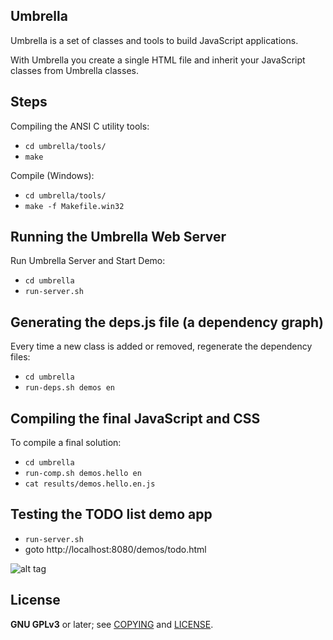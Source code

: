 ## Umbrella

Umbrella is a set of classes and tools to build JavaScript applications.

With Umbrella you create a single HTML file and inherit your JavaScript
classes from Umbrella classes.

## Steps

Compiling the ANSI C utility tools:

* `cd umbrella/tools/`
* `make`

Compile (Windows):

* `cd umbrella/tools/`
* `make -f Makefile.win32`

## Running the Umbrella Web Server

Run Umbrella Server and Start Demo:

* `cd umbrella`
* `run-server.sh`

## Generating the deps.js file (a dependency graph)

Every time a new class is added or removed, regenerate the dependency files:

* `cd umbrella`
* `run-deps.sh demos en`

## Compiling the final JavaScript and CSS

To compile a final solution:

* `cd umbrella`
* `run-comp.sh demos.hello en`
* `cat results/demos.hello.en.js`

## Testing the TODO list demo app

*  `run-server.sh`
* goto http://localhost:8080/demos/todo.html

![alt tag](http://4.bp.blogspot.com/-Mimv3COJRZc/U3ueTkJyCDI/AAAAAAAAAeo/AxqpKtc4AFs/s1600/22-Umbrella-todo-app-01.png)

## License

**GNU GPLv3** or later; see [COPYING](COPYING) and [LICENSE](LICENSE).
